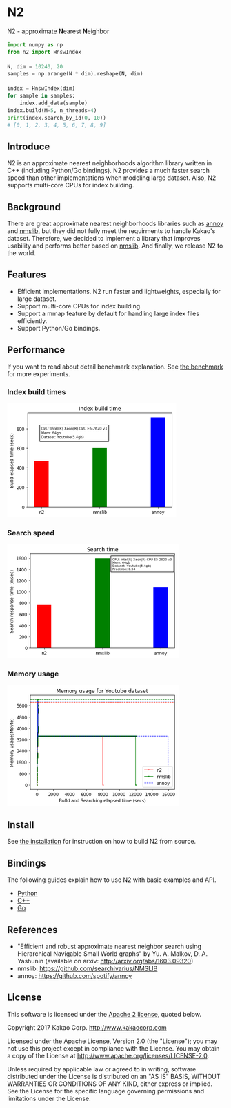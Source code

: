 # N2

N2 - approximate **N**earest **N**eighbor

```python
import numpy as np
from n2 import HnswIndex

N, dim = 10240, 20
samples = np.arange(N * dim).reshape(N, dim)

index = HnswIndex(dim)
for sample in samples:
    index.add_data(sample)
index.build(M=5, n_threads=4)
print(index.search_by_id(0, 10))
# [0, 1, 2, 3, 4, 5, 6, 7, 8, 9]
```

## Introduce
N2 is an approximate nearest neighborhoods algorithm library written in C++ (including Python/Go bindings). N2 provides a much faster search speed than other implementations when modeling large dataset. Also, N2 supports multi-core CPUs for index building.

## Background
There are great approximate nearest neighborhoods libraries such as [annoy](https://github.com/spotify/annoy) and [nmslib](https://github.com/searchivarius/nmslib), but they did not fully meet the requirments to handle Kakao's dataset. Therefore, we decided to implement a library that improves usability and performs better based on [nmslib](https://github.com/searchivarius/nmslib). And finally, we release N2 to the world.

## Features
- Efficient implementations. N2 run faster and lightweights, especially for large dataset.
- Support multi-core CPUs for index building.
- Support a mmap feature by default for handling large index files efficiently.
- Support Python/Go bindings.

## Performance

If you want to read about detail benchmark explanation. See [the benchmark](docs/benchmark.md) for more experiments.

### Index build times
![](docs/imgs/build_time/build_time.png)

### Search speed
![](docs/imgs/search_time/search_speed.png)

### Memory usage

![](docs/imgs/mem/memory_usage.png)

## Install
See [the installation](INSTALL.md) for instruction on how to build N2 from source.

## Bindings
The following guides explain how to use N2 with basic examples and API.

- [Python](docs/Python_API.md)
- [C++](docs/Cpp_API.md)
- [Go](docs/Go_API.md)


## References
- "Efficient and robust approximate nearest neighbor search using Hierarchical Navigable Small World graphs" by Yu. A. Malkov, D. A. Yashunin (available on arxiv: http://arxiv.org/abs/1603.09320)
- nmslib: https://github.com/searchivarius/NMSLIB
- annoy: https://github.com/spotify/annoy


## License

This software is licensed under the [Apache 2 license](LICENSE.txt), quoted below.

Copyright 2017 Kakao Corp. <http://www.kakaocorp.com>

Licensed under the Apache License, Version 2.0 (the "License"); you may not
use this project except in compliance with the License. You may obtain a copy
of the License at http://www.apache.org/licenses/LICENSE-2.0.

Unless required by applicable law or agreed to in writing, software
distributed under the License is distributed on an "AS IS" BASIS, WITHOUT
WARRANTIES OR CONDITIONS OF ANY KIND, either express or implied. See the
License for the specific language governing permissions and limitations under
the License.

